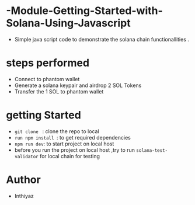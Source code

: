 # -Module-Getting-Started-with-Solana-Using-Javascript

- Simple java script code to demonstrate the solana chain functionallities .

# steps performed 
- Connect to phantom wallet
- Generate a solana keypair and airdrop 2 SOL Tokens 
- Transfer the 1 SOL to phantom wallet

# getting Started 
- `git clone ` : clone the repo to local
- `run npm install `: to get required dependencies
- `npm run dev`: to start project on local host
-  before you run the project on local host ,try to run `solana-test-validator` for local chain for testing
# Author
- Inthiyaz 
